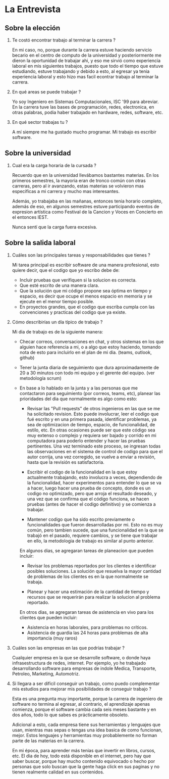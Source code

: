 # La Entrevista

## Sobre la elección

1. Te costó encontrar trabajo al terminar la carrera ?

   En mi caso, no, porque durante la carrera estuve haciendo servicio becario en el centro de computo de la universidad y posteriormente me dieron la oportunidad de trabajar ahi, y eso me sirvió como experiencia laboral en mis siguientes trabajos, puesto que todo el tiempo que estuve estudiando, estuve trabajando y debido a esto, al egresar ya tenia experiencia laboral y esto hizo mas facil econtrar trabajo al terminar la carrera.

1. En qué areas se puede trabajar ?

   Yo soy Ingeniero en Sistemas Computacionales, ISC '99 para abreviar.  En la carrera tuve las bases de programación, redes, electronica, en otras palabras, podia haber trabajado en hardware, redes, software, etc.

1. En qué sector trabajas tu ?

   A mí siempre me ha gustado mucho programar. Mi trabajo es escribir software.

## Sobre la universidad

1. Cual era la carga horaria de la cursada ?

   Recuerdo que en la universidad llevábamos bastantes materias. En los primeros semestres, la mayoria eran de tronco común con otras carreras, pero al ir avanzando, estas materias se volvieron mas especificas a mi carrera y mucho mas interesantes.
   
    Además, yo trabajaba en las mañanas, entonces tenia horario completo, además de eso, en algunos semestres estuve participando eventos de expresion artística como Festival de la Cancion y Voces en Concierto en el entonces IEST.

   Nunca sentí que la carga fuera excesiva.

## Sobre la salida laboral

1. Cuáles son las principales tareas y responsabilidades que tienes ?

   Mi tarea principal es escribir software de una manera profesional, esto quiere decir, que el codigo que yo escribo debe de:

   - Incluir pruebas que verifiquen si la solucion es correcta.
   - Que esté escrito de una manera clara.
   - Que la solución que mi código propone sea óptima en tiempo y espacio, es decir que ocupe el menos espacio en memoria y se ejecute en el menor tiempo posible.
   - En proyectos grandes, que el codigo que escriba cumpla con las convenciones y practicas del codigo que ya existe.

1. Cómo describirías un día típico de trabajo ?

   Mi dia de trabajo es de la siguiente manera:

   - Checar correos, conversaciones en chat, y otros sistemas en los que alguien hace referencia a mi, o a algo que estoy haciendo, tomando nota de esto para incluirlo en el plan de mi dia. (teams, outlook, github)
   - Tener la junta diaria de seguimiento que dura aproximadamente de 20 a 30 minutos con todo mi equipo y el gerente del equipo. (ver metodología scrum)
   - En base a lo hablado en la junta y a las personas que me contactaron para seguimiento (por correos, teams, etc), planear las prioridades del dia que normalmente es algo como esto:

      - Revisar las "Pull requests" de otros ingenieros en las que se me ha solicitado revision. Esto puede involucrar, leer el codigo que fué escrito y en una primera pasada, identificar problemas, ya sea de optimizacion de tiempo, espacio, de funcionalidad, de estilo, etc.  En otras ocasiones puede ser que este código sea muy extenso o complejo y requiera ser bajado y corrido en mi computadora para poderlo entender y hacer las pruebas pertinentes.  Una vez terminado este proceso, se ingresan todas las observaciones en el sistema de control de codigo para que el autor corrija, una vez corregido, se vuelve a enviar a revisión, hasta que la revisión es satisfactoria.

      - Escribir el codigo de la funcionalidad en la que estoy actualmente trabajando, esto involucra a veces, dependiendo de la funcionalidad, hacer experimentos para entender lo que se va a hacer, luego hacer una prueba de concepto, donde es un codigo no optimizado, pero que arroja el resultado deseado, y una vez que se confirma que el código funciona, se hacen pruebas (antes de hacer el codigo definitivo) y se comienza a trabajar.

      - Mantener codigo que ha sido escrito previamente o funcionalidades que fueron desarrolladas por mi. Esto no es muy común, pero tambien sucede, que una funcionalidad en la que se trabajó en el pasado, requiere cambios, y se tiene que trabajar en ello, la metodologia de trabajo es similar al punto anterior.

      En algunos dias, se agregaran tareas de planeacion que pueden incluir:

      - Revisar los problemas reportados por los clientes e identificar posibles soluciones. La solución que resuelva la mayor cantidad de problemas de los clientes es en la que normalmente se trabaja.

      - Planear y hacer una estimación de la cantidad de tiempo y recursos que se requerirán para realizar la solucion al problema reportado.

      En otros dias, se agregaran tareas de asistencia en vivo para los clientes que pueden incluir:

      - Asistencia en horas laborales, para problemas no críticos.
      - Asistencia de guardia las 24 horas para problemas de alta importancia (muy raros)

1. Cuáles son las empresas en las que podrías trabajar ?

   Cualquier empresa en la que se desarrolle software, o donde haya infrasestructura de redes, internet.  Por ejemplo, yo he trabajado desarrollando software para empresas de indole Medica, Transporte, Petroleo, Marketing, Automotriz. 
   
1. Si llegara a ser difícil conseguir un trabajo, como puedo complementar mis estudios para mejorar mis posibilidades de conseguir trabajo ?

   Esta es una pregunta muy importante, porque la carrera de ingeniero de software no termina al egresar, al contrario, el aprendizaje apenas comienza, porque el software cambia cada seis meses bastante y en dos años, todo lo que sabes es prácticamente obsoleto. 
   
   Adicional a esto, cada empresa tiene sus herramientas y lenguajes que usan, mientras mas sepas o tengas una idea basica de como funcionan, mejor. Estos lenguajes y herramientas muy probablemente no forman parte de las materias en la carrera.

   En mi época, para aprender más tenias que invertir en libros, cursos, etc. El dia de hoy, todo está disponible en el internet, pero hay que saber buscar, porque hay mucho contenido equivocado o hecho por personas que solo buscan que la gente haga click en sus paginas y no tienen realmente calidad en sus contenidos.